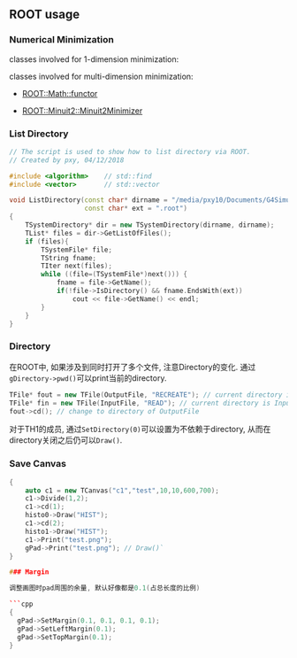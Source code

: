 ## ROOT usage

### Numerical Minimization

classes involved for 1-dimension minimization:



classes involved for multi-dimension minimization:

+ [ROOT::Math::functor](https://root.cern.ch/root/html/ROOT__Math__Functor.html)

+ [ROOT::Minuit2::Minuit2Minimizer](https://root.cern.ch/root/html/ROOT__Minuit2__Minuit2Minimizer.html)


### List Directory

```cpp
// The script is used to show how to list directory via ROOT.
// Created by pxy, 04/12/2018

#include <algorithm>    // std::find
#include <vector>       // std::vector

void ListDirectory(const char* dirname = "/media/pxy10/Documents/G4Simulation/tumuty/Pulse_build/results/",
                   const char* ext = ".root")
{
    TSystemDirectory* dir = new TSystemDirectory(dirname, dirname);
    TList* files = dir->GetListOfFiles();
    if (files){
        TSystemFile* file;
        TString fname;
        TIter next(files);
        while ((file=(TSystemFile*)next())) {
            fname = file->GetName();
            if(!file->IsDirectory() && fname.EndsWith(ext))
                cout << file->GetName() << endl;
        }
    }
} 
```

### Directory

在ROOT中, 如果涉及到同时打开了多个文件, 注意Directory的变化. 通过`gDirectory->pwd()`可以print当前的directory.

```cpp
TFile* fout = new TFile(OutputFile, "RECREATE"); // current directory is OutputFile
TFile* fin = new TFile(InputFile, "READ"); // current directory is InputFile
fout->cd(); // change to directory of OutputFile
```

对于TH1的成员, 通过`SetDirectory(0)`可以设置为不依赖于directory, 从而在directory关闭之后仍可以`Draw()`.

### Save Canvas

```cpp
{
    auto c1 = new TCanvas("c1","test",10,10,600,700);
    c1->Divide(1,2);
    c1->cd(1);
    histo0->Draw("HIST");
    c1->cd(2);
    histo1->Draw("HIST");
    c1->Print("test.png");
    gPad->Print("test.png"); // Draw()`
}

### Margin

调整画图时pad周围的余量, 默认好像都是0.1(占总长度的比例)

```cpp
{
  gPad->SetMargin(0.1, 0.1, 0.1, 0.1);
  gPad->SetLeftMargin(0.1);
  gPad->SetTopMargin(0.1);
}
